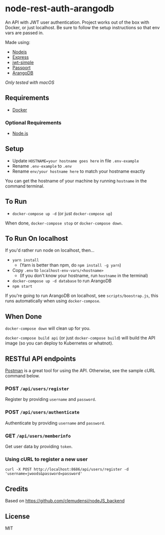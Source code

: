 # node-rest-auth-arangodb

An API with JWT user authentication. Project works out of the box with Docker, or just localhost.
Be sure to follow the setup instructions so that env vars are passed in.

Made using:
* [Nodejs](https://nodejs.org)
* [Express](https://expressjs.com)
* [jwt-simple](https://www.npmjs.com/package/jwt-simple)
* [Passport](http://www.passportjs.org)
* [ArangoDB](https://www.arangodb.com)

_Only tested with macOS_


## Requirements

* [Docker](https://www.docker.com/get-docker)

### Optional Requirements

* [Node.js](https://nodejs.org/en/)


## Setup

* Update `HOSTNAME=your hostname goes here` in file `.env-example`
* Rename `.env-example` to `.env`
* Rename `env/your hostname here` to match your hostname exactly

You can get the hostname of your machine by running `hostname` in the command terminal.


## To Run

* `docker-compose up -d` (or just `docker-compose up`)

When done, `docker-compose stop` or `docker-compose down`.


## To Run On localhost

If you'd rather run node on localhost, then...

* `yarn install`
	* (Yarn is better than npm, do `npm install -g yarn`)
* Copy `.env` to `localhost-env-vars/<hostname>`
	* (If you don't know your hostname, run `hostname` in the terminal)
* `docker-compose up -d database` to run ArangoDB
* `npm start`

If you're going to run ArangoDB on localhost, see `scripts/boostrap.js`, this runs
automatically when using `docker-compose`.


## When Done

`docker-compose down` will clean up for you.

`docker-compose build api` (or just `docker-compose build`) will build the API image
(so you can deploy to Kubernetes or whatnot).


## RESTful API endpoints

[Postman](https://www.getpostman.com/) is a great tool for using the API. Otherwise, see the
sample cURL command below.


### POST `/api/users/register`

Register by providing `username` and `password`.

### POST `/api/users/authenticate`

Authenticate by providing `username` and `password`.

### GET `/api/users/memberinfo`

Get user data by providing `token`.

### Using cURL to register a new user
```
curl -X POST http://localhost:8686/api/users/register -d 'username=jwoods&password=password'
```

## Credits

Based on https://github.com/clemudensi/nodeJS_backend


## License

MIT
